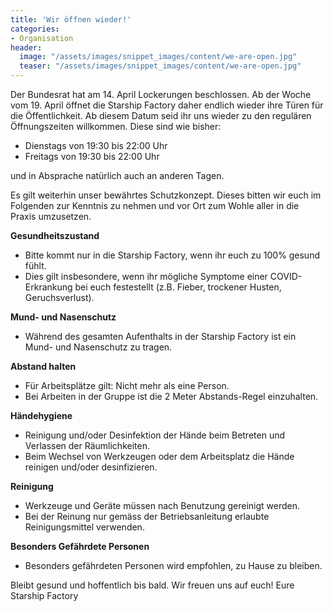 ```yaml
---
title: 'Wir öffnen wieder!'
categories:
- Organisation
header:
  image: "/assets/images/snippet_images/content/we-are-open.jpg"
  teaser: "/assets/images/snippet_images/content/we-are-open.jpg"
---
```

Der Bundesrat hat am 14. April Lockerungen beschlossen. Ab der Woche vom 19. April öffnet die Starship Factory daher endlich wieder ihre Türen für die Öffentlichkeit. Ab diesem Datum seid ihr uns wieder zu den regulären Öffnungszeiten willkommen. Diese sind wie bisher:

- Dienstags von 19:30 bis 22:00 Uhr
- Freitags von 19:30 bis 22:00 Uhr

und in Absprache natürlich auch an anderen Tagen.

Es gilt weiterhin unser bewährtes Schutzkonzept. Dieses bitten wir euch im Folgenden zur Kenntnis zu nehmen und vor Ort zum Wohle aller in die Praxis umzusetzen.

**Gesundheitszustand**

- Bitte kommt nur in die Starship Factory, wenn ihr euch zu 100% gesund fühlt. 
- Dies gilt insbesondere, wenn ihr mögliche Symptome einer COVID-Erkrankung bei euch festestellt (z.B. Fieber, trockener Husten, Geruchsverlust).

**Mund- und Nasenschutz**

- Während des gesamten Aufenthalts in der Starship Factory ist ein Mund- und Nasenschutz zu tragen.

**Abstand halten**

- Für Arbeitsplätze gilt: Nicht mehr als eine Person.
- Bei Arbeiten in der Gruppe ist die 2 Meter Abstands-Regel einzuhalten.

**Händehygiene**

- Reinigung und/oder Desinfektion der Hände beim Betreten und Verlassen der Räumlichkeiten.
- Beim Wechsel von Werkzeugen oder dem Arbeitsplatz die Hände reinigen und/oder desinfizieren.

**Reinigung**

- Werkzeuge und Geräte müssen nach Benutzung gereinigt werden.
- Bei der Reinung nur gemäss der Betriebsanleitung erlaubte Reinigungsmittel verwenden.

**Besonders Gefährdete Personen**

- Besonders gefährdeten Personen wird empfohlen, zu Hause zu bleiben.

Bleibt gesund und hoffentlich bis bald. Wir freuen uns auf euch!
Eure Starship Factory
